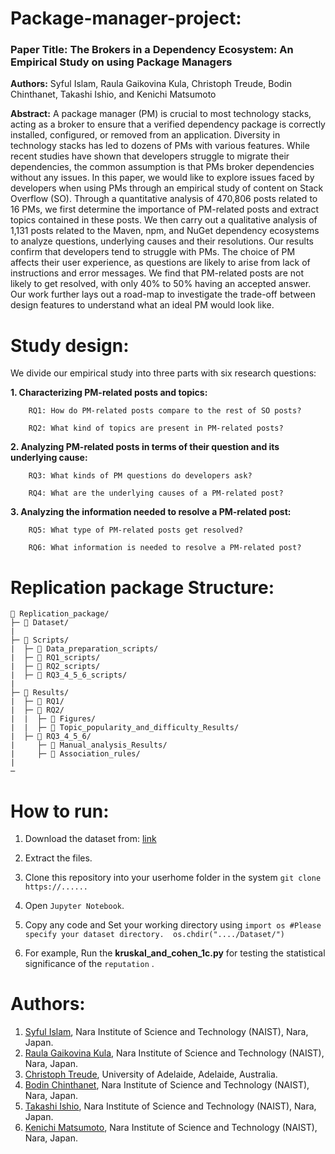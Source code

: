 # Package-manager-project:
### Paper Title: The Brokers in a Dependency Ecosystem: An Empirical Study on using Package Managers


**Authors:** Syful Islam, Raula Gaikovina Kula, Christoph Treude, Bodin Chinthanet, Takashi Ishio, and Kenichi Matsumoto 


**Abstract:** A package manager (PM) is crucial to most technology stacks, acting as a broker to ensure that a verified dependency package is correctly installed, configured, or removed from an application.
Diversity in technology stacks has led to dozens of PMs with various features.
While recent studies have shown that developers struggle to migrate their dependencies, the common assumption is that PMs broker dependencies without any issues. 
In this paper, we would like to explore issues faced by developers when using PMs through an empirical study of content on Stack Overflow (SO).
Through a quantitative analysis of 470,806  posts related to 16 PMs, we first determine the importance of PM-related posts and extract topics contained in these posts.
We then carry out a qualitative analysis of 1,131 posts related to the Maven, npm, and NuGet dependency ecosystems to analyze questions, underlying causes and their resolutions.
Our results confirm that developers tend to struggle with PMs.
The choice of PM affects their user experience, as questions are likely to arise from lack of instructions and error messages.
We find that PM-related posts are not likely to get resolved, with only 40\% to 50\% having an accepted answer.
Our work further lays out a road-map to investigate the trade-off between design features to understand what an ideal PM would look like.

# Study design:
We divide our empirical study into three parts with six research questions:

**1. Characterizing PM-related posts and topics:**


        RQ1: How do PM-related posts compare to the rest of SO posts?
        
        RQ2: What kind of topics are present in PM-related posts?
        
        
**2. Analyzing PM-related posts in terms of their question and its underlying cause:**


        RQ3: What kinds of PM questions do developers ask?
        
        RQ4: What are the underlying causes of a PM-related post?
        
        
**3. Analyzing the information needed to resolve a PM-related post:**


        RQ5: What type of PM-related posts get resolved?
        
        RQ6: What information is needed to resolve a PM-related post?
        


# Replication package Structure:
```
📁 Replication_package/
├─ 📁 Dataset/
|
├─ 📁 Scripts/
|  ├─ 📁 Data_preparation_scripts/
|  ├─ 📁 RQ1_scripts/
|  ├─ 📁 RQ2_scripts/
|  ├─ 📁 RQ3_4_5_6_scripts/
|
├─ 📁 Results/
|  ├─ 📁 RQ1/
|  ├─ 📁 RQ2/
|  |  ├─ 📁 Figures/
|  |  ├─ 📁 Topic_popularity_and_difficulty_Results/
|  ├─ 📁 RQ3_4_5_6/ 
|     ├─ 📁 Manual_analysis_Results/
|     ├─ 📁 Association_rules/
|
─
```

# How to run:
  1. Download the dataset from: [link](....)
  2. Extract the files.
  3. Clone this repository into your userhome folder in the system
  ```git clone https://......```
  3. Open `Jupyter Notebook`.
  4. Copy any code and Set your working directory using 
                ```
                import os
                #Please specify your dataset directory. 
                os.chdir("..../Dataset/")
                ```
  
  4. For example, Run the **kruskal_and_cohen_1c.py** for testing the statistical significance of the `reputation` .


# Authors:
  
  1. [Syful Islam](https://syful-is.github.io/), Nara Institute of Science and Technology (NAIST), Nara, Japan.
  2. [Raula Gaikovina Kula](https://naist-se.github.io/contents.html#members), Nara Institute of Science and Technology (NAIST), Nara, Japan.
  3. [Christoph Treude](http://ctreude.ca/), University of Adelaide, Adelaide, Australia.
  4. [Bodin Chinthanet](https://bchinthanet.com/), Nara Institute of Science and Technology (NAIST), Nara, Japan.
  5. [Takashi Ishio](https://takashi-ishio.github.io/), Nara Institute of Science and Technology (NAIST), Nara, Japan.
  6. [Kenichi Matsumoto](http://isw3.naist.jp/Contents/Research/cs-05-en.html), Nara Institute of Science and Technology (NAIST), Nara, Japan.


